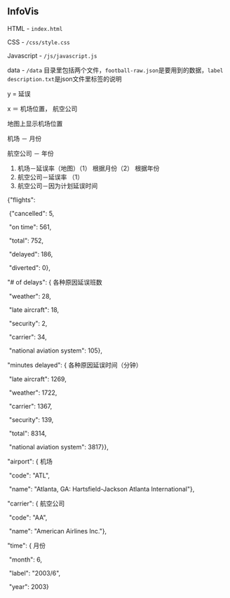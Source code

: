 ## InfoVis  

HTML - `index.html`   

CSS - `/css/style.css`  

Javascript - `/js/javascript.js`  

data - `/data` 目录里包括两个文件，`football-raw.json`是要用到的数据，`label description.txt`是json文件里标签的说明  



y = 延误

x ＝ 机场位置， 航空公司

地图上显示机场位置

机场 － 月份

航空公司 － 年份

1. 机场－延误率（地图）（1） 根据月份（2） 根据年份
2. 航空公司－延误率 （1）
3. 航空公司－因为计划延误时间

{"flights":  

​	{"cancelled": 5, 

​	"on time": 561, 

​	"total": 752, 

​	"delayed": 186, 

​	"diverted": 0}, 

"# of delays": { 各种原因延误班数

​	"weather": 28, 

​	"late aircraft": 18, 

​	"security": 2, 

​	"carrier": 34, 

​	"national aviation system": 105}, 

"minutes delayed": { 各种原因延误时间（分钟）

​	"late aircraft": 1269, 

​	"weather": 1722, 

​	"carrier": 1367, 

​	"security": 139, 

​	"total": 8314, 

​	"national aviation system": 3817}}, 

"airport": { 机场

​	"code": "ATL", 

​	"name": "Atlanta, GA: Hartsfield-Jackson Atlanta International"}, 

"carrier": { 航空公司

​	"code": "AA", 

​	"name": "American Airlines Inc."}, 

"time": { 月份

​	"month": 6, 

​	"label": "2003/6", 

​	"year": 2003}